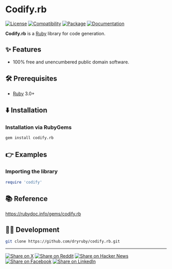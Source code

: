 # Codify.rb

[![License](https://img.shields.io/badge/license-Public%20Domain-blue.svg)](https://unlicense.org)
[![Compatibility](https://img.shields.io/badge/ruby-3.0%2B-blue)](https://rubyreferences.github.io/rubychanges/3.0.html)
[![Package](https://img.shields.io/gem/v/codify.rb)](https://rubygems.org/gems/codify.rb)
[![Documentation](https://img.shields.io/badge/rubydoc-latest-blue)](https://rubydoc.info/gems/codify.rb)

**Codify.rb** is a [Ruby] library for code generation.

## ✨ Features

- 100% free and unencumbered public domain software.

## 🛠️ Prerequisites

- [Ruby] 3.0+

## ⬇️ Installation

### Installation via RubyGems

```bash
gem install codify.rb
```

## 👉 Examples

### Importing the library

```ruby
require 'codify'
```

## 📚 Reference

https://rubydoc.info/gems/codify.rb

## 👨‍💻 Development

```bash
git clone https://github.com/dryruby/codify.rb.git
```

---

[![Share on X](https://img.shields.io/badge/share%20on-x-03A9F4?logo=x)](https://x.com/intent/post?url=https://github.com/dryruby/codify.rb&text=Codify.rb)
[![Share on Reddit](https://img.shields.io/badge/share%20on-reddit-red?logo=reddit)](https://reddit.com/submit?url=https://github.com/dryruby/codify.rb&title=Codify.rb)
[![Share on Hacker News](https://img.shields.io/badge/share%20on-hn-orange?logo=ycombinator)](https://news.ycombinator.com/submitlink?u=https://github.com/dryruby/codify.rb&t=Codify.rb)
[![Share on Facebook](https://img.shields.io/badge/share%20on-fb-1976D2?logo=facebook)](https://www.facebook.com/sharer/sharer.php?u=https://github.com/dryruby/codify.rb)
[![Share on LinkedIn](https://img.shields.io/badge/share%20on-linkedin-3949AB?logo=linkedin)](https://www.linkedin.com/sharing/share-offsite/?url=https://github.com/dryruby/codify.rb)

[Ruby]: https://ruby-lang.org
